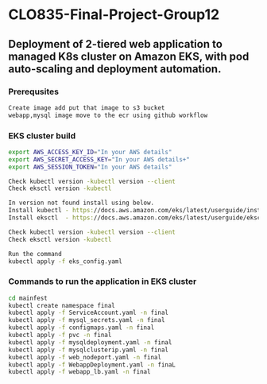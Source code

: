 # CLO835-Final-Project-Group12
## Deployment of 2-tiered web application to managed K8s cluster on Amazon EKS, with pod auto-scaling and deployment automation.

### Prerequsites
```bash
Create image add put that image to s3 bucket
webapp,mysql image move to the ecr using github workflow

```

### EKS cluster build 
```bash
export AWS_ACCESS_KEY_ID="In your AWS details"
export AWS_SECRET_ACCESS_KEY="In your AWS details+"
export AWS_SESSION_TOKEN="In your AWS details"

Check kubectl version -kubectl version --client
Check eksctl version -kubectl

In version not found install using below.
Install kubectl - https://docs.aws.amazon.com/eks/latest/userguide/install-kubectl.html
Install eksctl  - https://docs.aws.amazon.com/eks/latest/userguide/eksctl.html

Check kubectl version -kubectl version --client
Check eksctl version -kubectl

Run the command
kubectl apply -f eks_config.yaml
```
### Commands to run the application in EKS cluster
```bash
cd mainfest
kubectl create namespace final
kubectl apply -f ServiceAccount.yaml -n final
kubectl apply -f mysql_secrets.yaml -n final
kubectl apply -f configmaps.yaml -n final
kubectl apply -f pvc -n final
kubectl apply -f mysqldeployment.yaml -n final
kubectl apply -f mysqlclusterip.yaml -n final
kubectl apply -f web_nodeport.yaml -n final
kubectl apply -f WebappDeployment.yaml -n finaL
kubectl apply -f webapp_lb.yaml -n final
